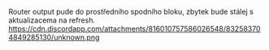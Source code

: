 Router output pude do prostředního spodního bloku, zbytek bude stálej s aktualizacema na refresh.
https://cdn.discordapp.com/attachments/816010757586026548/832583704849285130/unknown.png
